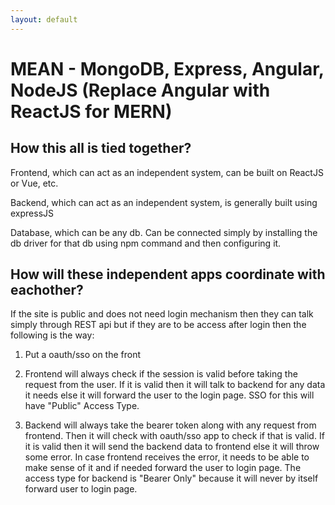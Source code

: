 ```yaml
---
layout: default
---
```

# MEAN - MongoDB, Express, Angular, NodeJS (Replace Angular with ReactJS for MERN)

## How this all is tied together?

Frontend, which can act as an independent system, can be built on ReactJS or Vue, etc.

Backend, which can act as an independent system, is generally built using expressJS

Database, which can be any db. Can be connected simply by installing the db driver for that db using npm command and then configuring it.

## How will these independent apps coordinate with eachother?

If the site is public and does not need login mechanism then they can talk simply through REST api but if they are to be access after login then the following is the way:

1. Put a oauth/sso on the front

2. Frontend will always check if the session is valid before taking the request from the user. If it is valid then it will talk to backend for any data it needs else it will forward the user to the login page. SSO for this will have "Public" Access Type.

3. Backend will always take the bearer token along with any request from frontend. Then it will check with oauth/sso app to check if that is valid. If it is valid then it will send the backend data to frontend else it will throw some error. In case frontend receives the error, it needs to be able to make sense of it and if needed forward the user to login page. The access type for backend is "Bearer Only" because it will never by itself forward user to login page.
